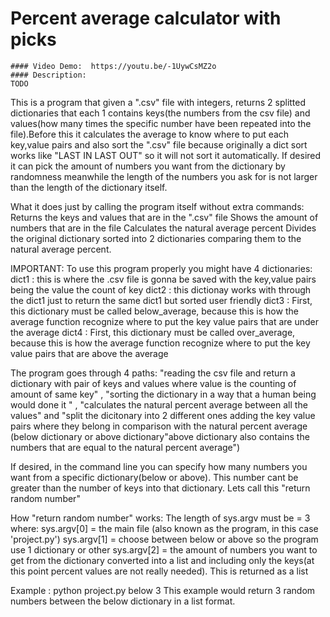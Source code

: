  #  Percent average calculator with picks
    #### Video Demo:  https://youtu.be/-1UywCsMZ2o
    #### Description:
    TODO
This is a program that given a ".csv" file with integers, returns 2 splitted dictionaries that each 1 contains keys(the numbers from the csv file) and values(how many times the specific number have been repeated into the file).Before this it calculates the average to know where to put each key,value pairs and also sort the ".csv" file because originally a dict sort works like "LAST IN LAST OUT" so it will not sort it automatically. If desired it can pick the amount of numbers you want from the dictionary by randomness meanwhile the length of the numbers you ask for is not larger than the length of the dictionary itself.

What it does just by calling the program itself without extra commands:
   Returns the keys and values that are in the ".csv" file
   Shows the amount of numbers that are in the file
   Calculates the natural average percent
   Divides the original dictionary sorted into 2 dictionaries comparing them to the natural average percent.

IMPORTANT:
To use this program properly you might have 4 dictionaries:
dict1 : this is where the .csv file is gonna be saved with the key,value pairs being the value the count of key
dict2 : this dictionay works with through the dict1 just to return the same dict1 but sorted user friendly
dict3 : First, this dictionary must be called below_average, because this is how the average function recognize where to put the key value pairs that are under the average
dict4 : First, this dictionary must be called over_average, because this is how the average function recognize where to put the key value pairs that are above the average

The program goes through 4 paths: "reading the csv file and return a dictionary with pair of keys and values where value is the counting  of amount of same key" , "sorting the dictionary in a way that a human being would done it " , "calculates the natural percent average between all the values" and "split the dicitonary into 2 different ones adding the key value pairs where they belong in comparison with the natural percent average (below dictionary or above dictionary"above dictionary also contains the numbers that are equal to the natural percent average")

If desired, in the command line you can specify how many numbers you want from a specific dictionary(below or above). This number cant be greater than the number of keys into that dictionary. Lets call this "return random number"

How "return random number" works:
The length of sys.argv must be = 3 where:
   sys.argv[0] = the main file (also known as the program, in this case 'project.py')
   sys.argv[1] = choose between below or above so the program use 1 dictionary or other
   sys.argv[2] = the amount of numbers you want to get from the dictionary converted into a list and including only the keys(at this point percent values are not really needed). This is returned as a list

Example : python project.py below 3
This example would return 3 random numbers between the below dictionary in a list format.